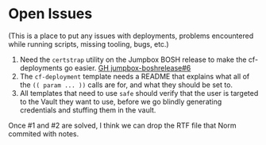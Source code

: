 Open Issues
===========

(This is a place to put any issues with deployments, problems
 encountered while running scripts, missing tooling, bugs, etc.)

1. Need the `certstrap` utility on the Jumpbox BOSH release to
   make the cf-deployments go easier.  [GH jumpbox-boshrelease#6][1]
2. The `cf-deployment` template needs a README that explains what
   all of the `(( param ... ))` calls are for, and what they should
   be set to.
3. All templates that need to use `safe` should verify that the
   user is targeted to the Vault they want to use, before we go
   blindly generating credentials and stuffing them in the vault.

Once #1 and #2 are solved, I think we can drop the RTF file that
Norm commited with notes.

[1]: https://github.com/cloudfoundry-community/jumpbox-boshrelease/issues/6
